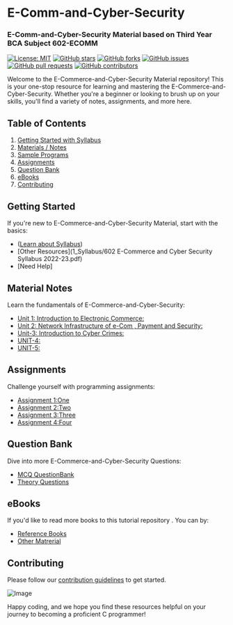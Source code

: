 # E-Comm-and-Cyber-Security
### E-Comm-and-Cyber-Security Material based on Third Year BCA Subject 602-ECOMM

[![License: MIT](https://img.shields.io/badge/License-MIT-blue.svg)](LICENSE)
[![GitHub stars](https://img.shields.io/github/stars/sbccas/E-Commerce-and-Cyber-Security.svg)](https://github.com/sbccas/E-Commerce-and-Cyber-Security/stargazers)
[![GitHub forks](https://img.shields.io/github/forks/sbccas/E-Commerce-and-Cyber-Security.svg)](https://github.com/sbccas/E-Commerce-and-Cyber-Security/network)
[![GitHub issues](https://img.shields.io/github/issues/sbccas/E-Commerce-and-Cyber-Security.svg)](https://github.com/sbccas/E-Commerce-and-Cyber-Security/issues)
[![GitHub pull requests](https://img.shields.io/github/issues-pr/sbccas/E-Commerce-and-Cyber-Security.svg)](https://github.com/sbccas/E-Commerce-and-Cyber-Security/pulls)
[![GitHub contributors](https://img.shields.io/github/contributors/sbccas/E-Commerce-and-Cyber-Security.svg)](https://github.com/sbccas/E-Commerce-and-Cyber-Security/graphs/contributors)

Welcome to the E-Commerce-and-Cyber-Security Material repository! This is your one-stop resource for learning and mastering the E-Commerce-and-Cyber-Security. Whether you're a beginner or looking to brush up on your skills, you'll find a variety of notes, assignments, and more here.

## Table of Contents

1. [Getting Started with Syllabus](#getting-started)
2. [Materials / Notes](#material-notes)
3. [Sample Programs](#sample-programs)
4. [Assignments](#assignments)
5. [Question Bank](#question-bank)
6. [eBooks](#ebooks)
7. [Contributing](#contributing)

## Getting Started

If you're new to E-Commerce-and-Cyber-Security Material, start with the basics:

- ([Learn about Syllabus](https://github.com/sbccas/E-Commerce-and-Cyber-Security/blob/main/1_Syllabus/602%20E-Commerce%20and%20Cyber%20Security%20Syllabus%202022-23.pdf))
- [Other Resources](1_Syllabus/602 E-Commerce and Cyber Security Syllabus 2022-23.pdf)
- [Need Help]

## Material Notes

Learn the fundamentals of E-Commerce-and-Cyber-Security:

- [Unit 1: Introduction to Electronic Commerce:](2_Notes/.pdf)
- [Unit 2: Network Infrastructure of e-Com , Payment and Security:](2_Notes/.pdf)
- [Unit-3: Introduction to Cyber Crimes:](2_Notes/.pdf)
- [UNIT-4: ](2_Notes/.pdf)
- [UNIT-5: ](2_Notes/.pdf)


## Assignments

Challenge yourself with programming assignments:

- [Assignment 1:One](4_Assignments/Assignment_Sheet.pdf)
- [Assignment 2:Two](4_Assignments/Assignment_Sheet.pdf)
- [Assignment 3:Three](4_Assignments/Assignment_Sheet.pdf)
- [Assignment 4:Four](4_Assignments/Assignment_Sheet.pdf)

## Question Bank

Dive into more E-Commerce-and-Cyber-Security Questions:

- [MCQ QuestionBank](5_QuestionBank/All_Units_MCQs.pdf)
- [Theory Questions](5_QuestionBank/All_Units_MCQs.pdf)

## eBooks

If you'd like to read more books to this tutorial repository . You can by:

- [Reference Books](6_eBooks/)
- [Other Matrerial](6_eBooks/)

## Contributing
Please follow our [contribution guidelines](README.md) to get started.

<img src="https://github.com/sbccas/c-programming-tutorials/blob/main/resources/Banner.png" alt="Image" width="Auto" height="Auto">

Happy coding, and we hope you find these resources helpful on your journey to becoming a proficient C programmer!

